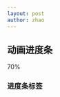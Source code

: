 ```yaml
---
layout: post
author: zhao
---
```

<div class="container mt-3">
  <h2>动画进度条</h2>
  <div class="progress">
    <div class="progress-bar progress-bar-striped progress-bar-animated" style="width:40%"></div>
  </div>
</div>

<div class="progress">
  <div class="progress-bar" style="width:70%">70%</div>
</div>
<h3>进度条标签<h3>